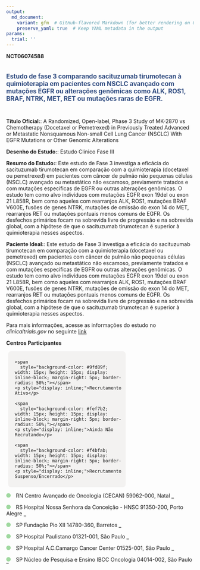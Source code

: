 ```yaml
---
output: 
  md_document:
    variant: gfm  # GitHub-flavored Markdown (for better rendering on GitHub)
    preserve_yaml: true  # Keep YAML metadata in the output
params:
  trial: ''
---
```


**NCT06074588**

<div style="padding: 5px 5px 5px 0px; font-size: 1.20em; font-weight: bold; color: #2E4A7F; text-align: left; margin-bottom: 20px">

Estudo de fase 3 comparando sacituzumab tirumotecan à quimioterapia em
pacientes com NSCLC avançado com mutações EGFR ou alterações genômicas
como ALK, ROS1, BRAF, NTRK, MET, RET ou mutações raras de EGFR.

</div>

**Título Oficial:**: A Randomized, Open-label, Phase 3 Study of MK-2870
vs Chemotherapy (Docetaxel or Pemetrexed) in Previously Treated Advanced
or Metastatic Nonsquamous Non-small Cell Lung Cancer (NSCLC) With EGFR
Mutations or Other Genomic Alterations

**Desenho do Estudo:**: Estudo Clinico Fase III

**Resumo do Estudo:**: Este estudo de Fase 3 investiga a eficácia do
sacituzumab tirumotecan em comparação com a quimioterapia (docetaxel ou
pemetrexed) em pacientes com câncer de pulmão não pequenas células
(NSCLC) avançado ou metastático não escamoso, previamente tratados e com
mutações específicas de EGFR ou outras alterações genômicas. O estudo
tem como alvo indivíduos com mutações EGFR exon 19del ou exon 21 L858R,
bem como aqueles com rearranjos ALK, ROS1, mutações BRAF V600E, fusões
de genes NTRK, mutações de omissão do exon 14 do MET, rearranjos RET ou
mutações pontuais menos comuns de EGFR. Os desfechos primários focam na
sobrevida livre de progressão e na sobrevida global, com a hipótese de
que o sacituzumab tirumotecan é superior à quimioterapia nesses
aspectos.

**Paciente Ideal:**: Este estudo de Fase 3 investiga a eficácia do
sacituzumab tirumotecan em comparação com a quimioterapia (docetaxel ou
pemetrexed) em pacientes com câncer de pulmão não pequenas células
(NSCLC) avançado ou metastático não escamoso, previamente tratados e com
mutações específicas de EGFR ou outras alterações genômicas. O estudo
tem como alvo indivíduos com mutações EGFR exon 19del ou exon 21 L858R,
bem como aqueles com rearranjos ALK, ROS1, mutações BRAF V600E, fusões
de genes NTRK, mutações de omissão do exon 14 do MET, rearranjos RET ou
mutações pontuais menos comuns de EGFR. Os desfechos primários focam na
sobrevida livre de progressão e na sobrevida global, com a hipótese de
que o sacituzumab tirumotecan é superior à quimioterapia nesses
aspectos.

Para mais informações, acesse as informações do estudo no
*clinicaltrials.gov* no seguinte
[link](https://clinicaltrials.gov/ct2/show/NCT06074588)

**Centros Participantes**

<div style="margin-bottom: 8px; margin-left: 5px; padding: 8px; max-width: 300px; background-color: #f3f2f1; border-radius: 8px;">

<div style="margin-left: 10px;">

    <span 
      style="background-color: #9fd89f; width: 15px; height: 15px; display: inline-block; margin-right: 5px; border-radius: 50%;"></span>
    <p style="display: inline;">Recrutamento Ativo</p>

</div>

<div style="margin-left: 10px;">

    <span 
      style="background-color: #fef7b2; width: 15px; height: 15px; display: inline-block; margin-right: 5px; border-radius: 50%;"></span>
    <p style="display: inline;">Ainda Não Recrutando</p>

</div>

<div style="margin-left: 10px;">

    <span 
      style="background-color: #f4bfab; width: 15px; height: 15px; display: inline-block; margin-right: 5px; border-radius: 50%;"></span>
    <p style="display: inline;">Recrutamento Suspenso/Encerrado</p>

</div>

</div>

<span style="display: inline-block; width: 12px; height: 12px; border-radius: 50%; margin-right: 10px; padding-bottom: 0px; background-color: #9fd89f;"></span>
RN Centro Avançado de Oncologia (CECAN) 59062-000, Natal
<span style="color: #2E4A7F; text-decoration: none; font-weight: 500; font-size: 0.8">[REPORTAR
ERRO](https://flazar.shinyapps.io/formsapp?study_nct_id=NCT06074588&location_id=LIGANORTERIOGRANDENSECONTRAOCANCERCENTRODEPESQUISACLINICASITE0447NATALRIOGRANDEDONORTE59075740BRAZIL&location_full_name=Centro%20Avan%C3%A7ado%20de%20Oncologia%20%28CECAN%29%2C%2059062-000%2C%20Natal&form_type=Reportar%20Erro)</span>

<span style="display: inline-block; width: 12px; height: 12px; border-radius: 50%; margin-right: 10px; padding-bottom: 0px; background-color: #9fd89f;"></span>
RS Hospital Nossa Senhora da Conceição - HNSC 91350-200, Porto Alegre
<span style="color: #2E4A7F; text-decoration: none; font-weight: 500; font-size: 0.8">[REPORTAR
ERRO](https://flazar.shinyapps.io/formsapp?study_nct_id=NCT06074588&location_id=HOSPITALNOSSASENHORADACONCEICAOCENTROINTEGRADODEPESQUISAEMONCOLOGIASITE0440PORTOALEGRERIOGRANDEDOSUL91350200BRAZIL&location_full_name=Hospital%20Nossa%20Senhora%20da%20Concei%C3%A7%C3%A3o%20-%20HNSC%2C%2091350-200%2C%20Porto%20Alegre&form_type=Reportar%20Erro)</span>

<span style="display: inline-block; width: 12px; height: 12px; border-radius: 50%; margin-right: 10px; padding-bottom: 0px; background-color: #9fd89f;"></span>
SP Fundação Pio XII 14780-360, Barretos
<span style="color: #2E4A7F; text-decoration: none; font-weight: 500; font-size: 0.8">[REPORTAR
ERRO](https://flazar.shinyapps.io/formsapp?study_nct_id=NCT06074588&location_id=FUNDACAOPIOXIIHOSPITALDECANCERDEBARRETOSSITE0444BARRETOSSAOPAULO14784400BRAZIL&location_full_name=Funda%C3%A7%C3%A3o%20Pio%20XII%2C%2014780-360%2C%20Barretos&form_type=Reportar%20Erro)</span>

<span style="display: inline-block; width: 12px; height: 12px; border-radius: 50%; margin-right: 10px; padding-bottom: 0px; background-color: #9fd89f;"></span>
SP Hospital Paulistano 01321-001, São Paulo
<span style="color: #2E4A7F; text-decoration: none; font-weight: 500; font-size: 0.8">[REPORTAR
ERRO](https://flazar.shinyapps.io/formsapp?study_nct_id=NCT06074588&location_id=HOSPITALPAULISTANOAMERICASONCOLOGIASITE0441SAOPAULO01321001BRAZIL&location_full_name=Hospital%20Paulistano%2C%2001321-001%2C%20S%C3%A3o%20Paulo&form_type=Reportar%20Erro)</span>

<span style="display: inline-block; width: 12px; height: 12px; border-radius: 50%; margin-right: 10px; padding-bottom: 0px; background-color: #9fd89f;"></span>
SP Hospital A.C.Camargo Cancer Center 01525-001, São Paulo
<span style="color: #2E4A7F; text-decoration: none; font-weight: 500; font-size: 0.8">[REPORTAR
ERRO](https://flazar.shinyapps.io/formsapp?study_nct_id=NCT06074588&location_id=ACCAMARGOCANCERCENTERCAPECSITE0442SAOPAULO01509010BRAZIL&location_full_name=Hospital%20A.C.Camargo%20Cancer%20Center%2C%2001525-001%2C%20S%C3%A3o%20Paulo&form_type=Reportar%20Erro)</span>

<span style="display: inline-block; width: 12px; height: 12px; border-radius: 50%; margin-right: 10px; padding-bottom: 0px; background-color: #9fd89f;"></span>
SP Núcleo de Pesquisa e Ensino IBCC Oncologia 04014-002, São Paulo
<span style="color: #2E4A7F; text-decoration: none; font-weight: 500; font-size: 0.8">[REPORTAR
ERRO](https://flazar.shinyapps.io/formsapp?study_nct_id=NCT06074588&location_id=NUCLEODEPESQUISACLINICADAREDESAOCAMILOSITE0446SAOPAULO04014002BRAZIL&location_full_name=N%C3%BAcleo%20de%20Pesquisa%20e%20Ensino%20IBCC%20Oncologia%2C%2004014-002%2C%20S%C3%A3o%20Paulo&form_type=Reportar%20Erro)</span>
